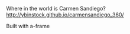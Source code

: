 Where in the world is Carmen Sandiego?
http://ybinstock.github.io/carmensandiego_360/

Built with a-frame
